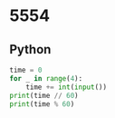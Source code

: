 # 5554

## Python

```python
time = 0
for _ in range(4):
    time += int(input())
print(time // 60)
print(time % 60)
```
